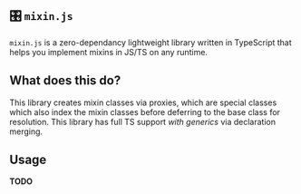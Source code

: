 ## 🎛️ `mixin.js`
`mixin.js` is a zero-dependancy lightweight library written in TypeScript that helps you implement mixins in JS/TS on any runtime.

## What does this do?
This library creates mixin classes via proxies, which are special classes which also index the mixin classes before deferring to the base class for resolution.
This library has full TS support *with generics* via declaration merging.

## Usage
**TODO**
